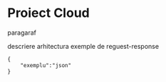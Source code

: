  # Proiect Cloud
 
 
 paragaraf
 
 descriere arhitectura
 exemple de reguest-response
 
 ```
 {
     "exemplu":"json"
 }
 ```
